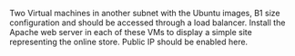 Two Virtual machines in another subnet with the Ubuntu images, B1 size configuration and should be accessed through a load balancer. Install the Apache web server in each of these VMs to display a simple site representing the online store. Public IP should be enabled here.
